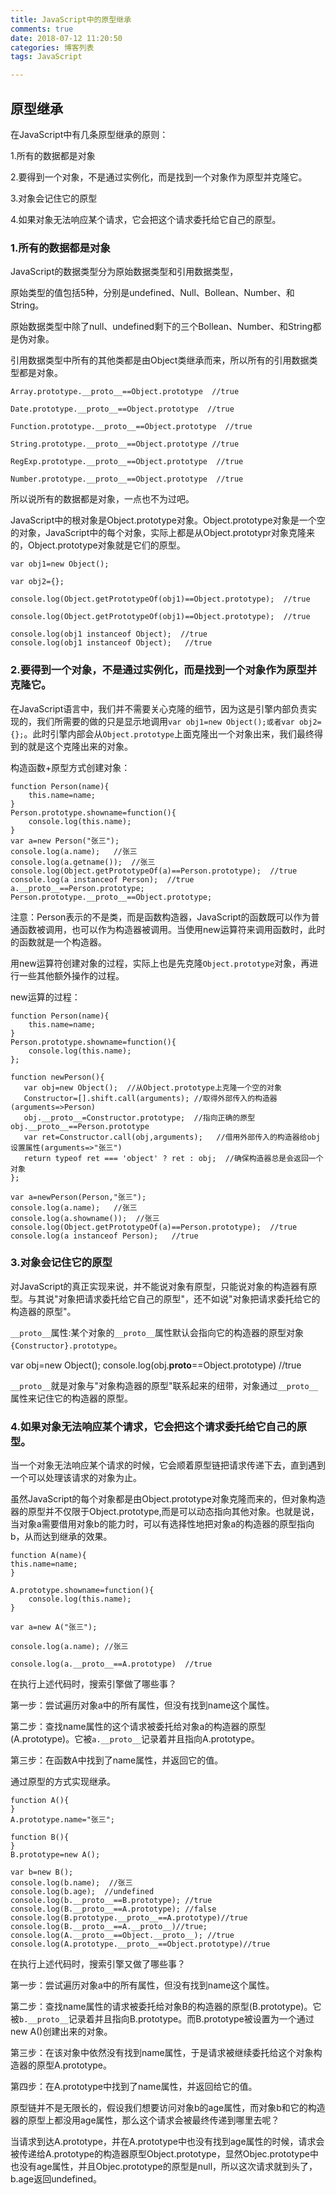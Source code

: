```yaml
---
title: JavaScript中的原型继承
comments: true
date: 2018-07-12 11:20:50
categories: 博客列表
tags: JavaScript

---
```


## 原型继承

在JavaScript中有几条原型继承的原则：

1.所有的数据都是对象

2.要得到一个对象，不是通过实例化，而是找到一个对象作为原型并克隆它。

3.对象会记住它的原型

4.如果对象无法响应某个请求，它会把这个请求委托给它自己的原型。

### 1.所有的数据都是对象

JavaScript的数据类型分为原始数据类型和引用数据类型，

原始类型的值包括5种，分别是undefined、Null、Bollean、Number、和String。

原始数据类型中除了null、undefined剩下的三个Bollean、Number、和String都是伪对象。

引用数据类型中所有的其他类都是由Object类继承而来，所以所有的引用数据类型都是对象。

```
Array.prototype.__proto__==Object.prototype  //true

Date.prototype.__proto__==Object.prototype  //true

Function.prototype.__proto__==Object.prototype  //true

String.prototype.__proto__==Object.prototype //true

RegExp.prototype.__proto__==Object.prototype  //true

Number.prototype.__proto__==Object.prototype  //true
```

所以说所有的数据都是对象，一点也不为过吧。

JavaScript中的根对象是Object.prototype对象。Object.prototype对象是一个空的对象，JavaScript中的每个对象，实际上都是从Object.prototypr对象克隆来的，Object.prototype对象就是它们的原型。

```
var obj1=new Object();

var obj2={};

console.log(Object.getPrototypeOf(obj1)==Object.prototype);  //true

console.log(Object.getPrototypeOf(obj1)==Object.prototype);  //true

console.log(obj1 instanceof Object);  //true
console.log(obj1 instanceof Object);   //true

```

### 2.要得到一个对象，不是通过实例化，而是找到一个对象作为原型并克隆它。

在JavaScript语言中，我们并不需要关心克隆的细节，因为这是引擎内部负责实现的，我们所需要的做的只是显示地调用`var obj1=new Object();或者var obj2={};`。此时引擎内部会从`Object.prototype`上面克隆出一个对象出来，我们最终得到的就是这个克隆出来的对象。

构造函数+原型方式创建对象：

```
function Person(name){
	this.name=name;
}
Person.prototype.showname=function(){
	console.log(this.name);
}
var a=new Person("张三");
console.log(a.name);   //张三
console.log(a.getname());  //张三
console.log(Object.getPrototypeOf(a)==Person.prototype);  //true
console.log(a instanceof Person);  //true
a.__proto__==Person.prototype;
Person.prototype.__proto__==Object.prototype;
```

注意：Person表示的不是类，而是函数构造器，JavaScript的函数既可以作为普通函数被调用，也可以作为构造器被调用。当使用new运算符来调用函数时，此时的函数就是一个构造器。

用new运算符创建对象的过程，实际上也是先克隆`Object.prototype`对象，再进行一些其他额外操作的过程。

new运算的过程：

```
function Person(name){
	this.name=name;
}
Person.prototype.showname=function(){
	console.log(this.name);
};

function newPerson(){
   var obj=new Object();  //从Object.prototype上克隆一个空的对象
   Constructor=[].shift.call(arguments); //取得外部传入的构造器(arguments=>Person)
   obj.__proto__=Constructor.prototype;  //指向正确的原型 obj.__proto__==Person.prototype
   var ret=Constructor.call(obj,arguments);   //借用外部传入的构造器给obj设置属性(arguments=>"张三")
   return typeof ret === 'object' ? ret : obj;  //确保构造器总是会返回一个对象
};

var a=newPerson(Person,"张三");
console.log(a.name);   //张三
console.log(a.showname());  //张三
console.log(Object.getPrototypeOf(a)==Person.prototype);  //true
console.log(a instanceof Person);   //true
```

### 3.对象会记住它的原型

对JavaScript的真正实现来说，并不能说对象有原型，只能说对象的构造器有原型。与其说"对象把请求委托给它自己的原型"，还不如说"对象把请求委托给它的构造器的原型"。

`__proto__`属性:某个对象的`__proto__`属性默认会指向它的构造器的原型对象`{Constructor}.prototype`。

var obj=new Object();
console.log(obj.__proto__==Object.prototype)  //true

`__proto__`就是对象与"对象构造器的原型"联系起来的纽带，对象通过`__proto__`属性来记住它的构造器的原型。


### 4.如果对象无法响应某个请求，它会把这个请求委托给它自己的原型。

当一个对象无法响应某个请求的时候，它会顺着原型链把请求传递下去，直到遇到一个可以处理该请求的对象为止。

虽然JavaScript的每个对象都是由Object.prototype对象克隆而来的，但对象构造器的原型并不仅限于Object.prototype,而是可以动态指向其他对象。也就是说，当对象a需要借用对象b的能力时，可以有选择性地把对象a的构造器的原型指向b，从而达到继承的效果。

```
function A(name){
this.name=name;
}

A.prototype.showname=function(){
	console.log(this.name);
}

var a=new A("张三");

console.log(a.name); //张三

console.log(a.__proto__==A.prototype)  //true
```

在执行上述代码时，搜索引擎做了哪些事？

第一步：尝试遍历对象a中的所有属性，但没有找到name这个属性。

第二步：查找name属性的这个请求被委托给对象a的构造器的原型(A.prototype)。它被`a.__proto__`记录着并且指向A.prototype。

第三步：在函数A中找到了name属性，并返回它的值。


通过原型的方式实现继承。

```
function A(){
}
A.prototype.name="张三";

function B(){
}
B.prototype=new A();

var b=new B();
console.log(b.name);  //张三
console.log(b.age);  //undefined
console.log(b.__proto__==B.prototype); //true
console.log(B.__proto__==A.prototype); //false
console.log(B.prototype.__proto__==A.prototype)//true
console.log(B.__proto__==A.__proto__)//true;
console.log(A.__proto__==Object.__proto__); //true
console.log(A.prototype.__proto__==Object.prototype)//true
```

在执行上述代码时，搜索引擎又做了哪些事？

第一步：尝试遍历对象a中的所有属性，但没有找到name这个属性。

第二步：查找name属性的请求被委托给对象B的构造器的原型(B.prototype)。它被`b.__proto__`记录着并且指向B.prototype。而B.prototype被设置为一个通过new A()创建出来的对象。

第三步：在该对象中依然没有找到name属性，于是请求被继续委托给这个对象构造器的原型A.prototype。

第四步：在A.prototype中找到了name属性，并返回给它的值。

原型链并不是无限长的，假设我们想要访问对象b的age属性，而对象b和它的构造器的原型上都没用age属性，那么这个请求会被最终传递到哪里去呢？

当请求到达A.prototype，并在A.prototype中也没有找到age属性的时候，请求会被传递给A.prototype的构造器原型Object.prototype，显然Objec.prototype中也没有age属性，并且Objec.prototype的原型是null，所以这次请求就到头了，b.age返回undefined。


